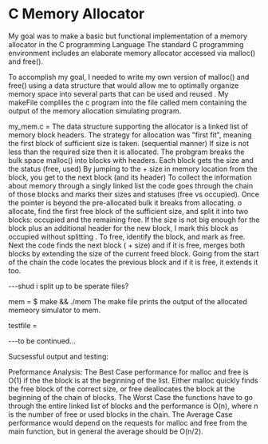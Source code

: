 # C Memory Allocator
My goal was to make a basic but functional implementation of a memory allocator in the C programming Language The standard C programming environment includes an elaborate memory allocator accessed via malloc() and free().

To accomplish my goal, I needed to write my own version of malloc() and free() using a data structure that would allow me to optimally organize memory space into several parts that can be used and reused . My makeFile compliles the c program into the file called mem containing the output of the memory allocation simulating program.

my_mem.c =
The data structure supporting the allocator is a linked list of memory block headers.
The strategy for allocation was "first fit", meaning the first block of sufficient size is taken. (sequential manner) If size is not less than the required size then it is allocated.
The probgram breaks the bulk space malloc() into blocks with headers. 
Each block gets the size and the status (free, used) 
By jumping to the + size in memory location from the block, you get to the next block (and its header)
To collect the information about memory through a singly linked list the code goes through the chain of those blocks and marks their sizes and statuses (free vs occupied). Once the pointer is beyond the pre-allocated bulk it breaks from allocating. 
o allocate, find the first free block of the sufficient size, and split it into two blocks: occupied and the remaining free. If the size is not big enough for the block plus an additional header for the new block, I mark this block as occupied without splitting .
To free, identify the block, and mark as free. Next the code finds the next block ( + size) and if it is free, merges both blocks by extending the size of the current freed block. Going from the start of the chain the code locates the previous block and if it is free, it extends it too. 

---shud i split up to be sperate files?


mem = 
$ make && ./mem
The make file prints the output of the allocated memeory simulator to mem.

testfile = 

---to be continued...

Sucsessful output and testing:

Preformance Analysis:
The Best Case performance for malloc and free is O(1) if the the block is at the beginning of the list.
Either malloc quickly finds the free block of the correct size, or free deallocates the block at the beginning of the chain of blocks.
The Worst Case the functions have to go through the entire linked list of blocks and the performance is O(n), where n is the number of free or used blocks in the chain.
The Average Case performance would depend on the requests for malloc and free from the main function, but in general the average should be O(n/2).
